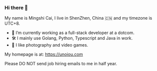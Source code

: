 ### Hi there 👋

My name is Mingshi Cai, I live in ShenZhen, China 🇨🇳 and my timezone is UTC+8.

- 🔭 I’m currently working as a full-stack developer at a dotcom.
- 🛠 I mainly use Golang, Python, Typescript and Java in work.
- 📸 I like photography and video games.

My homepage is at: https://unoiou.com

Please DO NOT send job hiring emails to me in half year.
